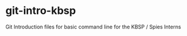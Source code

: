 git-intro-kbsp
==============

Git Introduction files for basic command line for the KBSP / Spies Interns
